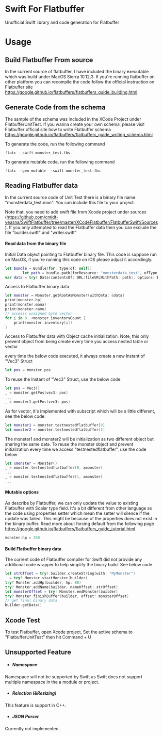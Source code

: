 # Swift For Flatbuffer
Unofficial Swift library and code generation for Flatbuffer

# Usage

## Build Flatbuffer From source

In the current source of flatbuffer, I have included the binary executable which was build under MacOS Sierra 10.12.3. If you're running flatbuffer on other platform you can recompile the code follow the official instruction on Flatbuffer site https://google.github.io/flatbuffers/flatbuffers_guide_building.html

## Generate Code from the schema

The sample of the schema was included in the XCode Project under FlatbufferUnitTest. If you wanna create your own schema, please visit Flatbuffer official site how to write Flatbuffer schema https://google.github.io/flatbuffers/flatbuffers_guide_writing_schema.html

To generate the code, run the following command

```
flatc --swift monster_test.fbs
```

To generate mutable code, run the following command

```
flatc --gen-mutable --swift monster_test.fbs
```

## Reading Flatbuffer data

In the current source code of Unit Test there is a binary file name "monsterdata_test.mon". You can include this file to your project.

Note that, you need to add swift file from Xcode project under sources (https://github.com/cmidt-veasna/SwiftFlatbuffer/tree/master/XCodeFlatbuffer/FlatbufferSwift/Sources). If you only attempted to read the Flatbuffer data then you can exclude the file "builder.swift" and "writer.swift"

#### Read data from the binary file

Initial Data object pointing to Flatbuffer binary file. This code is suppose run on MacOS, if you're running this code on iOS please adjust it accordingly.

```swift
let bundle = Bundle(for: type(of: self))
        let path = bundle.path(forResource: "monsterdata_test", ofType: "mon")!
var data = try? Data(contentsOf: URL(fileURLWithPath: path), options: Data.ReadingOptions.alwaysMapped)
```

Access to Flatbuffer binary data

```swift
let monster = Monster.getRootAsMonster(withData: &data)
print(monster.hp)
print(monster.mana)
print(monster.name)
// accesss unsigned byte vector
for i in 0..<monster.inventoryCount {
    print(monster.inventory[i])
}
```

Access to Flatbuffer data with Object cache initialization. Note, this only prevent object from being create every time you access nested table or vector

every time the below code executed, it always create a new Instant of "Vec3" Struct

```swift
let pos = monster.pos
```

To reuse the Instant of "Vec3" Struct, use the below code

```swift
let pos = Vec3()
_ = monster.getPos(vec3: pos)
...
_ = monster1.getPos(vec3: pos)
```

As for vector, it's implemented with subscript which will be a little different, see the below code:

```swift
let monster1 = monster.testnestedflatbuffer[0]
let monster2 = monster.testnestedflatbuffer[1]
```

The monster1 and monster2 will be initialization as two different object but sharing the same data. To reuse the monster object and prevent initialization every time we access "testnestedflatbuffer", use the code below

```swift
let xmonster = Monster()
_ = monster.testnestedflatbuffer[0, xmonster]
...
_ = monster.testnestedflatbuffer[1, xmonster]
...
```

#### Mutable options

As describe by Flatbuffer, we can only update the value to existing Flatbuffer with Scalar type field. It's a bit different from other language as the code using properties setter which mean the setter will silence if the update was failed. This might be because of the properties does not exist in the binary buffer. Read more about forcing default from the following page https://google.github.io/flatbuffers/flatbuffers_guide_tutorial.html

```swift
monster.hp = 200
```

#### Build Flatbuffer binary data

The current code of Flatbuffer compiler for Swift did not provide any additional code wrapper to help simplify the binary build. See below code

```swift
let strOffset = try! builder.createString(with: "MyMonster")
_ = try? Monster.startMonster(builder)
try? Monster.addHp(builder, hp: 80)
try? Monster.addName(builder, nameOffset: strOffset)
let monsterOffset = try! Monster.endMonster(builder)
try? Monster.finishBuffer(builder, offset: monsterOffset)
// get final binary data
builder.getData()
```

## Xcode Test

To test Flatbuffer, open Xcode project, Set the active schema to "FlatbufferUnitTest" then hit Command + U

## Unsupported Feature

- ##### Namespace
Namespace will not be supported by Swift as Swift does not support multiple namespace in the a module or project.
- ##### Relection (&Resizing)
This feature is support in C++.
- ##### JSON Parser
Currently not implemented.
